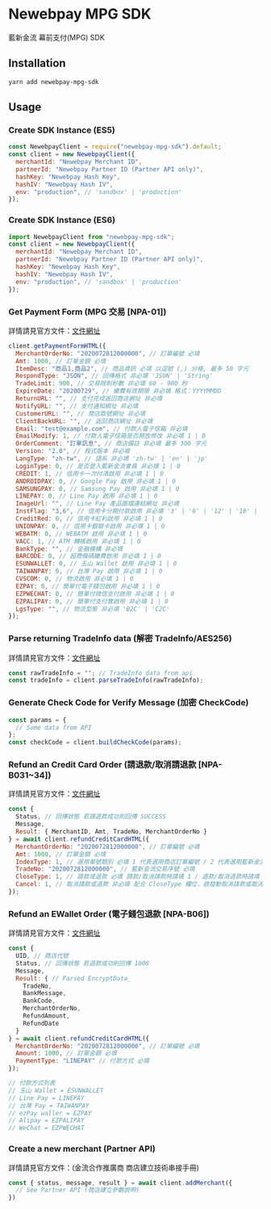 # Newebpay MPG SDK

藍新金流 幕前支付(MPG) SDK

## Installation

```bash
yarn add newebpay-mpg-sdk
```

## Usage

### Create SDK Instance (ES5)

```javascript
const NewebpayClient = require("newebpay-mpg-sdk").default;
const client = new NewebpayClient({
  merchantId: "Newebpay Merchant ID",
  partnerId: "Newebpay Partner ID (Partner API only)",
  hashKey: "Newebpay Hash Key",
  hashIV: "Newebpay Hash IV",
  env: "production", // 'sandbox' | 'production'
});
```

### Create SDK Instance (ES6)

```javascript
import NewebpayClient from "newebpay-mpg-sdk";
const client = new NewebpayClient({
  merchantId: "Newebpay Merchant ID",
  partnerId: "Newebpay Partner ID (Partner API only)",
  hashKey: "Newebpay Hash Key",
  hashIV: "Newebpay Hash IV",
  env: "production", // 'sandbox' | 'production'
});
```

### Get Payment Form (MPG 交易 [NPA-01])

詳情請見官方文件：[文件網址](https://www.newebpay.com/website/Page/download_file?name=NewebPay_Online%20Payment-Foreground%20Scenario%20API%20Specification_NDNF-1.0.1.pdf)

```javascript
client.getPaymentFormHTML({
  MerchantOrderNo: "2020072812000000", // 訂單編號 必填
  Amt: 1000, // 訂單金額 必填
  ItemDesc: "商品1,商品2", // 商品資訊 必填 以逗號 (,) 分格, 最多 50 字元
  RespondType: "JSON", // 回傳格式 非必填 'JSON' | 'String'
  TradeLimit: 900, // 交易限制秒數 非必填 60 - 900 秒
  ExpireDate: "20200729", // 繳費有效期限 非必填 格式：YYYYMMDD
  ReturnURL: "", // 支付完成返回商店網址 非必填
  NotifyURL: "", // 支付通知網址 非必填
  CustomerURL: "", // 商店取號網址 非必填
  ClientBackURL: "", // 返回商店網址 非必填
  Email: "test@example.com", // 付款人電子信箱 非必填
  EmailModify: 1, // 付款人電子信箱是否開放修改 非必填 1 | 0
  OrderComment: "訂單訊息", // 商店備註 非必填 最多 300 字元
  Version: "2.0", // 程式版本 非必填
  LangType: "zh-tw", // 語系 非必填 'zh-tw' | 'en' | 'jp'
  LoginType: 0, // 是否登入藍新金流會員 非必填 1 | 0
  CREDIT: 1, // 信用卡一次付清啟用 非必填 1 | 0
  ANDROIDPAY: 0, // Google Pay 啟用 非必填 1 | 0
  SAMSUNGPAY: 0, // Samsung Pay 啟用 非必填 1 | 0
  LINEPAY: 0, // Line Pay 啟用 非必填 1 | 0
  ImageUrl: "", // Line Pay 產品圖檔連結網址 非必填
  InstFlag: "3,6", // 信用卡分期付款啟用 非必填 '3' | '6' | '12' | '18' | '24' | '30'
  CreditRed: 0, // 信用卡紅利啟用 非必填 1 | 0
  UNIONPAY: 0, // 信用卡銀聯卡啟用 非必填 1 | 0
  WEBATM: 0, // WEBATM 啟用 非必填 1 | 0
  VACC: 1, // ATM 轉帳啟用 非必填 1 | 0
  BankType: "", // 金融機構 非必填
  BARCODE: 0, // 超商條碼繳費啟用 非必填 1 | 0
  ESUNWALLET: 0, // 玉山 Wallet 啟用 非必填 1 | 0
  TAIWANPAY: 0, // 台灣 Pay 啟用 非必填 1 | 0
  CVSCOM: 0, // 物流啟用 非必填 1 | 0
  EZPAY: 0, // 簡單付電子錢包啟用 非必填 1 | 0
  EZPWECHAT: 0, // 簡單付微信支付啟用 非必填 1 | 0
  EZPALIPAY: 0, // 簡單付支付寶啟用 非必填 1 | 0
  LgsType: "", // 物流型態 非必填 'B2C' | 'C2C'
});
```

### Parse returning TradeInfo data (解密 TradeInfo/AES256)

詳情請見官方文件：[文件網址](https://www.newebpay.com/website/Page/download_file?name=NewebPay_Online%20Payment-Foreground%20Scenario%20API%20Specification_NDNF-1.0.1.pdf)

```javascript
const rawTradeInfo = ""; // TradeInfo data from api
const tradeInfo = client.parseTradeInfo(rawTradeInfo);
```

### Generate Check Code for Verify Message (加密 CheckCode)

```javascript
const params = {
  // Some data from API
};
const checkCode = client.buildCheckCode(params);
```

### Refund an Credit Card Order (請退款/取消請退款 [NPA-B031~34])

詳情請見官方文件：[文件網址](https://www.newebpay.com/website/Page/download_file?name=NewebPay_Online%20Payment-Foreground%20Scenario%20API%20Specification_NDNF-1.0.1.pdf)

```javascript
const { 
  Status, // 回傳狀態 若請退款成功則回傳 SUCCESS
  Message, 
  Result: { MerchantID, Amt, TradeNo, MerchantOrderNo }
} = await client.refundCreditCardHTML({
  MerchantOrderNo: "2020072812000000", // 訂單編號 必填
  Amt: 1000, // 訂單金額 必填
  IndexType: 1, // 選用單號類別 必填 1 代表選用商店訂單編號 / 2 代表選用藍新金流交易序號
  TradeNo: "2020072812000000", // 藍新金流交易序號 必填
  CloseType: 1, // 請款或退款 必填 請款/取消請款時請填 1 / 退款/取消退款時請填 2
  Cancel: 1, // 取消請款或退款 非必填 配合 CloseType 欄位，欲發動取消請款或取消退款時此欄請填 1
});
```

### Refund an EWallet Order (電子錢包退款 [NPA-B06])

詳情請見官方文件：[文件網址](https://www.newebpay.com/website/Page/download_file?name=NewebPay_Online%20Payment-Foreground%20Scenario%20API%20Specification_NDNF-1.0.1.pdf)

```javascript
const { 
  UID, // 商店代號
  Status, // 回傳狀態 若退款成功則回傳 1000
  Message, 
  Result: { // Parsed EncryptData_
    TradeNo, 
    BankMessage, 
    BankCode, 
    MerchantOrderNo, 
    RefundAmount, 
    RefundDate
  }
} = await client.refundCreditCardHTML({
  MerchantOrderNo: "2020072812000000", // 訂單編號 必填
  Amount: 1000, // 訂單金額 必填
  PaymentType: "LINEPAY" // 付款方式 必填 
});

// 付款方式列表
// 玉山 Wallet = ESUNWALLET
// Line Pay = LINEPAY
// 台灣 Pay = TAIWANPAY
// ezPay waller = EZPAY
// Alipay = EZPALIPAY
// WeChat = EZPWECHAT
```

### Create a new merchant (Partner API)

詳情請見官方文件：(金流合作推廣商 商店建立技術串接手冊)

```javascript
const { status, message, result } = await client.addMerchant({
  // See Partner API (商店建立參數說明)
})
```
